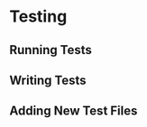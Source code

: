 Testing
=======

Running Tests
-------------

Writing Tests
-------------

Adding New Test Files
---------------------
